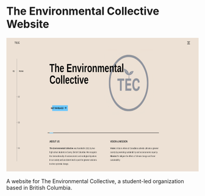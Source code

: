 # The Environmental Collective Website

<p align="center">
  <img width="550" height="350" src="https://github.com/AkiraY1/TEC_Website/blob/main/TECPage.png">
</p>

A website for The Environmental Collective, a student-led organization based in British Columbia.
